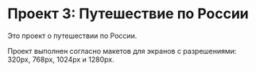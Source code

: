 # Проект 3: Путешествие по России

Это проект о путешествии по России.

Проект выполнен согласно макетов для экранов с разрешениями: 320px, 768px, 1024px и 1280px.
